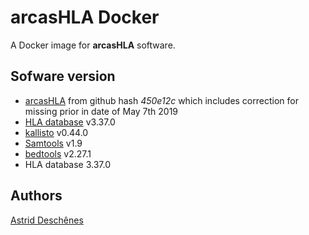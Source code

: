 
# arcasHLA Docker


A Docker image for **arcasHLA** software.

## Sofware version

* [arcasHLA](https://github.com/RabadanLab/arcasHLA) from github hash _450e12c_ which includes correction for missing prior in date of May 7th 2019
* [HLA database](https://github.com/ANHIG/IMGTHLA) v3.37.0
* [kallisto](https://github.com/pachterlab/kallisto) v0.44.0 
* [Samtools](https://github.com/samtools/samtools/) v1.9
* [bedtools](https://github.com/arq5x/bedtools2) v2.27.1
* HLA database 3.37.0

## Authors ##

[Astrid Desch&ecirc;nes](http://ca.linkedin.com/in/astriddeschenes "Astrid Desch&ecirc;nes")
